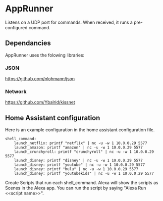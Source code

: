 # AppRunner

Listens on a UDP port for commands. When received, it runs a pre-configured command.


## Dependancies

AppRunner uses the folowing libraries:

### JSON
https://github.com/nlohmann/json

### Network
https://github.com/Ybalrid/kissnet


## Home Assistant configuration

Here is an example configuration in the home assistant configuration file.

	shell_command:
    	launch_netflix: printf "netflix" | nc -u -w 1 10.0.0.29 5577
	    launch_amazon: printf "amazon" | nc -u -w 1 10.0.0.29 5577
    	launch_crunchyroll: printf "crunchyroll" | nc -u -w 1 10.0.0.29 5577
	    launch_disney: printf "disney" | nc -u -w 1 10.0.0.29 5577
	    launch_disney: printf "youtube" | nc -u -w 1 10.0.0.29 5577
	    launch_disney: printf "hulu" | nc -u -w 1 10.0.0.29 5577
	    launch_disney: printf "youtubekids" | nc -u -w 1 10.0.0.29 5577

Create Scripts that run each shell\_command. Alexa will show the scripts as Scenes in the Alexa app. You can run the script by saying "Alexa Run \<\<script name\>\>".



